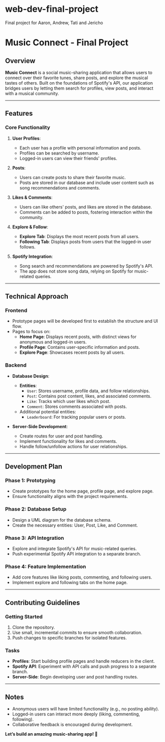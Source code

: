 # web-dev-final-project
Final project for Aaron, Andrew, Tati and Jericho

# Music Connect - Final Project

## Overview

**Music Connect** is a social music-sharing application that allows users to connect over their favorite tunes, share posts, and explore the musical tastes of others. Built on the foundations of Spotify's API, our application bridges users by letting them search for profiles, view posts, and interact with a musical community.

---

## Features

### **Core Functionality**
1. **User Profiles**:
   - Each user has a profile with personal information and posts.
   - Profiles can be searched by username.
   - Logged-in users can view their friends' profiles.

2. **Posts**:
   - Users can create posts to share their favorite music.
   - Posts are stored in our database and include user content such as song recommendations and comments.

3. **Likes & Comments**:
   - Users can like others' posts, and likes are stored in the database.
   - Comments can be added to posts, fostering interaction within the community.

4. **Explore & Follow**:
   - **Explore Tab**: Displays the most recent posts from all users.
   - **Following Tab**: Displays posts from users that the logged-in user follows.

5. **Spotify Integration**:
   - Song search and recommendations are powered by Spotify's API.
   - The app does not store song data, relying on Spotify for music-related queries.

---

## Technical Approach

### **Frontend**
- Prototype pages will be developed first to establish the structure and UI flow.
- Pages to focus on:
  - **Home Page**: Displays recent posts, with distinct views for anonymous and logged-in users.
  - **Profile Page**: Contains user-specific information and posts.
  - **Explore Page**: Showcases recent posts by all users.

### **Backend**
- **Database Design**:
  - **Entities**:
    - `User`: Stores username, profile data, and follow relationships.
    - `Post`: Contains post content, likes, and associated comments.
    - `Like`: Tracks which user likes which post.
    - `Comment`: Stores comments associated with posts.
  - Additional potential entities:
    - `Leaderboard`: For tracking popular users or posts.

- **Server-Side Development**:
  - Create routes for user and post handling.
  - Implement functionality for likes and comments.
  - Handle follow/unfollow actions for user relationships.

---

## Development Plan

### **Phase 1: Prototyping**
- Create prototypes for the home page, profile page, and explore page.
- Ensure functionality aligns with the project requirements.

### **Phase 2: Database Setup**
- Design a UML diagram for the database schema.
- Create the necessary entities: User, Post, Like, and Comment.

### **Phase 3: API Integration**
- Explore and integrate Spotify's API for music-related queries.
- Push experimental Spotify API integration to a separate branch.

### **Phase 4: Feature Implementation**
- Add core features like liking posts, commenting, and following users.
- Implement explore and following tabs on the home page.

---

## Contributing Guidelines

### **Getting Started**
1. Clone the repository.
2. Use small, incremental commits to ensure smooth collaboration.
3. Push changes to specific branches for isolated features.

### **Tasks**
- **Profiles**: Start building profile pages and handle reducers in the client.
- **Spotify API**: Experiment with API calls and push progress to a separate branch.
- **Server-Side**: Begin developing user and post handling routes.

---

## Notes

- Anonymous users will have limited functionality (e.g., no posting ability).
- Logged-in users can interact more deeply (liking, commenting, following).
- Collaborative feedback is encouraged during development.

**Let’s build an amazing music-sharing app! 🎵**